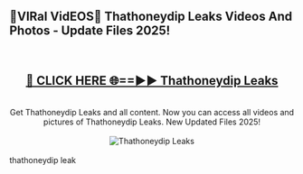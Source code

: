 <h2>🔴VIRal VidEOS🔴 Thathoneydip Leaks Videos And Photos - Update Files 2025!</h2>
<br>
<div align="center">
<h2><a href="https://virallinks.top/odZfE0" rel="nofollow">🔴 CLICK HERE 🌐==►► Thathoneydip Leaks</a></h2>
<br>
Get Thathoneydip Leaks and all content. Now you can access all videos and pictures of Thathoneydip Leaks. New Updated Files 2025!
<br>
<br>
<a href="https://virallinks.top/odZfE0" rel="nofollow" data-target="animated-image.originalLink"><img src="https://i.imgur.com/dJHk4Zq.gif)" alt="Thathoneydip Leaks" style="max-width: 100%; display: inline-block;" data-target="animated-image.originalImage"></a>
</div>
<br>
thathoneydip leak